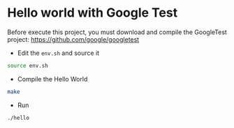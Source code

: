 Hello world with Google Test
=============================

Before execute this project, you must download and compile 
the GoogleTest project: https://github.com/google/googletest


* Edit the `env.sh` and source it

```bash
source env.sh
```

* Compile the Hello World

```bash
make
```

* Run

```bash
./hello
```


